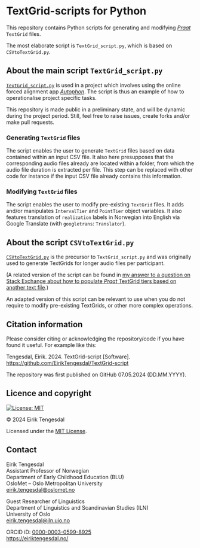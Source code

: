 # TextGrid-scripts for Python
This repository contains Python scripts for generating and modifying [*Praat*](https://www.fon.hum.uva.nl/praat/) `TextGrid` files.

The most elaborate script is `TextGrid_script.py`, which is based on `CSVtoTextGrid.py`.

## About the main script `TextGrid_script.py`
[`TextGrid_script.py`](https://github.com/EirikTengesdal/TextGrid-script/blob/9f0d19e679d5abca6229ac721563ebf8401eecd8/TextGrid_script.py) is used in a project which involves using the online forced alignment app [*Autophon*](https://autophon.se/). The script is thus an example of how to operationalise project specific tasks.

This repository is made public in a preliminary state, and will be dynamic during the project period. Still, feel free to raise issues, create forks and/or make pull requests.

### Generating `TextGrid` files
The script enables the user to generate `TextGrid` files based on data contained within an input CSV file.
It also here presupposes that the corresponding audio files already are located within a folder, from which the audio file duration is extracted per file. This step can be replaced with other code for instance if the input CSV file already contains this information.

### Modifying `TextGrid` files
The script enables the user to modify pre-existing `TextGrid` files. It adds and/or manipulates `IntervalTier` and `PointTier` object variables.
It also features translation of `realization` labels in Norwegian into English via Google Translate (with `googletrans`: `Translator`).

## About the script `CSVtoTextGrid.py`
[`CSVtoTextGrid.py`](https://github.com/EirikTengesdal/TextGrid-script/blob/9f0d19e679d5abca6229ac721563ebf8401eecd8/CSVtoTextGrid.py) is the precursor to `TextGrid_script.py` and was originally used to generate TextGrids for longer audio files per participant.

(A related version of the script can be found in [my answer to a question on Stack Exchange about how to populate *Praat* TextGrid tiers based on another text file](https://linguistics.stackexchange.com/a/48642).)

An adapted version of this script can be relevant to use when you do not require to modify pre-existing TextGrids, or other more complex operations.

## Citation information
Please consider citing or acknowledging the repository/code if you have found it useful. For example like this:

Tengesdal, Eirik. 2024. TextGrid-script [Software]. https://github.com/EirikTengesdal/TextGrid-script

The repository was first published on GitHub 07.05.2024 (DD.MM.YYYY).

## Licence and copyright
[![License: MIT](https://img.shields.io/badge/License-MIT-yellow.svg)](https://opensource.org/licenses/MIT)

© 2024 Eirik Tengesdal

Licensed under the [MIT License](LICENSE).

## Contact
Eirik Tengesdal<br />
Assistant Professor of Norwegian<br />
Department of Early Childhood Education (BLU)<br />
OsloMet – Oslo Metropolitan University<br />
eirik.tengesdal@oslomet.no

Guest Researcher of Linguistics<br />
Department of Linguistics and Scandinavian Studies (ILN)<br />
University of Oslo<br />
eirik.tengesdal@iln.uio.no

ORCID iD: [0000-0003-0599-8925](https://orcid.org/0000-0003-0599-8925)<br />
https://eiriktengesdal.no/
